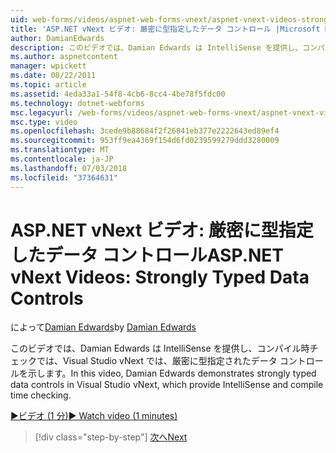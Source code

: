 ```yaml
---
uid: web-forms/videos/aspnet-web-forms-vnext/aspnet-vnext-videos-strongly-typed-data-controls
title: 'ASP.NET vNext ビデオ: 厳密に型指定したデータ コントロール |Microsoft Docs'
author: DamianEdwards
description: このビデオでは、Damian Edwards は IntelliSense を提供し、コンパイル時チェックでは、Visual Studio vNext では、厳密に型指定されたデータ コントロールを示します。
ms.author: aspnetcontent
manager: wpickett
ms.date: 08/22/2011
ms.topic: article
ms.assetid: 4eda33a1-54f8-4cb6-8cc4-4be78f5fdc00
ms.technology: dotnet-webforms
msc.legacyurl: /web-forms/videos/aspnet-web-forms-vnext/aspnet-vnext-videos-strongly-typed-data-controls
msc.type: video
ms.openlocfilehash: 3cede9b88684f2f26841eb377e2222643ed89ef4
ms.sourcegitcommit: 953ff9ea4369f154d6fd0239599279ddd3280009
ms.translationtype: MT
ms.contentlocale: ja-JP
ms.lasthandoff: 07/03/2018
ms.locfileid: "37364631"
---
```

<a name="aspnet-vnext-videos-strongly-typed-data-controls"></a><span data-ttu-id="906ca-103">ASP.NET vNext ビデオ: 厳密に型指定したデータ コントロール</span><span class="sxs-lookup"><span data-stu-id="906ca-103">ASP.NET vNext Videos: Strongly Typed Data Controls</span></span>
====================
<span data-ttu-id="906ca-104">によって[Damian Edwards](https://github.com/DamianEdwards)</span><span class="sxs-lookup"><span data-stu-id="906ca-104">by [Damian Edwards](https://github.com/DamianEdwards)</span></span>

<span data-ttu-id="906ca-105">このビデオでは、Damian Edwards は IntelliSense を提供し、コンパイル時チェックでは、Visual Studio vNext では、厳密に型指定されたデータ コントロールを示します。</span><span class="sxs-lookup"><span data-stu-id="906ca-105">In this video, Damian Edwards demonstrates strongly typed data controls in Visual Studio vNext, which provide IntelliSense and compile time checking.</span></span>

[<span data-ttu-id="906ca-106">&#9654;ビデオ (1 分)</span><span class="sxs-lookup"><span data-stu-id="906ca-106">&#9654; Watch video (1 minutes)</span></span>](https://channel9.msdn.com/Blogs/ASP-NET-Site-Videos/aspnet-vnext-videos-strongly-typed-data-controls)

> [!div class="step-by-step"]
> [<span data-ttu-id="906ca-107">次へ</span><span class="sxs-lookup"><span data-stu-id="906ca-107">Next</span></span>](aspnet-vnext-videos-model-binding-part-1-selecting-data.md)
